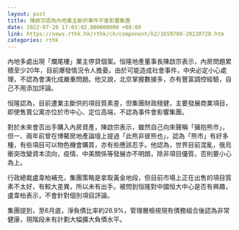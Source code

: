 ```yaml
---
layout: post
title: 陳啟宗認為內地業主斷供事件不會影響集團
date: 2022-07-28 17:03:02.000000000 +08:00
link: https://news.rthk.hk/rthk/ch/component/k2/1659789-20220728.htm
categories: rthk
---
```


內地多處出現「爛尾樓」業主停貸個案。恒隆地產董事長陳啟宗表示，內房問題累積至少20年，目前爆發情況令人擔憂。由於可能造成社會事件，中央必定小心處理，不認為會演化成嚴重問題。他又說，北京掌握數據多，亦有豐富調控經驗，自己不用添加評論。

恒隆認為，目前遭業主斷供的項目質素差，但集團財政穩健，主要發展商業項目，即使售賣公寓亦位於市中心、定位高端，不認為事件會影響集團。

對於未來會否出手購入內房資產，陳啟宗表示，雖然自己向來聲稱「擁抱熊市」，但一、兩年前曾在博鰲房地產論壇上提過「此熊非彼熊也」，認為「熊市」有好多種，有些項目可以物色機會購買，亦有些應該忍手。他認為，世界目前混亂，俄烏衝突改變資本流向，疫情、中美關係等發展亦不明朗，除非項目優質，否則要小心為上。

行政總裁盧韋柏補充，集團策略是拿取黃金地段，但目前市場上正在出售的項目質素不太好，有較大差異，所以未有出手。被問到恒隆對中國恒大中心是否有興趣，盧韋柏表示，不會針對個別項目評論。

集團提到，至6月底，淨負債比率約26.9%，管理層檢視現有債務組合後認為非常健康，現階段未有計劃大幅擴大負債水平。
